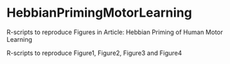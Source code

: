 # HebbianPrimingMotorLearning
R-scripts to reproduce Figures in Article: Hebbian Priming of Human Motor Learning

R-scripts to reproduce Figure1, Figure2, Figure3 and Figure4
